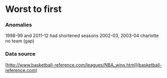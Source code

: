 # Worst to first

### Anomalies
1998-99 and 2011-12 had shortened seasons
2002-03, 2003-04 charlotte no team (gap)

### Data source
[http://www.basketball-reference.com/leagues/NBA_wins.html](basketball-reference.com)